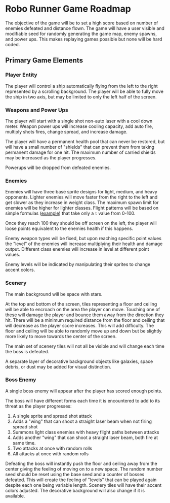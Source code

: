 # Robo Runner Game Roadmap

The objective of the game will be to set a high score based on number of enemies defeated and distance flown. The game will have a user visible and modifiable seed for randomly generating the game map, enemy spawns, and power ups. This makes replaying games possible but none will be hard coded.

## Primary Game Elements

### Player Entity
The player will control a ship automatically flying from the left to the right represented by a scrolling background. The player will be able to fully move the ship in two axis, but may be limited to only the left half of the screen.

### Weapons and Power Ups
The player will start with a single shot non-auto laser with a cool down meter. Weapon power ups will increase cooling capacity, add auto fire, multiply shots fires, change spread, and increase damage.

The player will have a permanent health pool that can never be restored, but will have a small number of "shields" that can prevent them from taking permanent damage for one hit. The maximum number of carried shields may be increased as the player progresses.

Powerups will be dropped from defeated enemies.

### Enemies
Enemies will have three base sprite designs for light, medium, and heavy opponents. Lighter enemies will move faster from the right to the left and get slower as they increase in weight class. The maximum spawn limit for enemies will be higher for lighter classes. Flight patterns will be based on simple formulas ([example](https://en.wikipedia.org/wiki/B%C3%A9zier_curve#Linear_B.C3.A9zier_curves)) that take only a `t` value from 0-100.

Once they reach 100 they should be off screen on the left, the player will loose points equivalent to the enemies health if this happens.

Enemy weapon types will be fixed, but upon reaching specific point values the "level" of the enemies will increase multiplying their health and damage output. Different class enemies will increase in level at different point values.

Enemy levels will be indicated by manipulating their sprites to change accent colors.

### Scenery

The main background will be space with stars.

At the top and bottom of the screen, tiles representing a floor and ceiling will be able to encroach on the area the player can move. Touching one of these will damage the player and bounce them away from the direction they hit. There will be a minimum required distance from the floor and ceiling that will decrease as the player score increases. This will add difficulty. The floor and ceiling will be able to randomly move up and down but be slightly more likely to move towards the center of the screen.

The main set of scenery tiles will not all be visible and will change each time the boss is defeated.

A separate layer of decorative background objects like galaxies, space debris, or dust may be added for visual distinction.

### Boss Enemy
A single boss enemy will appear after the player has scored enough points.

The boss will have different forms each time it is encountered to add to its threat as the player progresses:  

1. A single sprite and spread shot attack
2. Adds a "wing" that can shoot a straight laser beam when not firing spread shot
3. Summons light class enemies with heavy flight paths between attacks
4. Adds another "wing" that can shoot a straight laser beam, both fire at same time.
5. Two attacks at once with random rolls
6. All attacks at once with random rolls


Defeating the boss will instantly push the floor and ceiling away from the center giving the feeling of moving on to a new space. The random number seed should be reset using the base seed and a counter of bosses defeated. This will create the feeling of "levels" that can be played again despite each one being variable length. Scenery tiles will have their accent colors adjusted. The decorative background will also change if it is available.